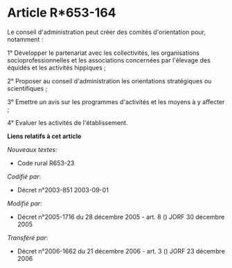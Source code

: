 # Article R*653-164

Le conseil d'administration peut créer des comités d'orientation pour, notamment :

1° Développer le partenariat avec les collectivités, les organisations socioprofessionnelles et les associations concernées
par l'élevage des équidés et les activités hippiques ;

2° Proposer au conseil d'administration les orientations stratégiques ou scientifiques ;

3° Emettre un avis sur les programmes d'activités et les moyens à y affecter ;

4° Evaluer les activités de l'établissement.

**Liens relatifs à cet article**

_Nouveaux textes_:

  - Code rural R653-23

_Codifié par_:

  - Décret n°2003-851 2003-09-01

_Modifié par_:

  - Décret n°2005-1716 du 28 décembre 2005 - art. 8 () JORF 30 décembre 2005

_Transféré par_:

  - Décret n°2006-1662 du 21 décembre 2006 - art. 3 () JORF 23 décembre 2006
